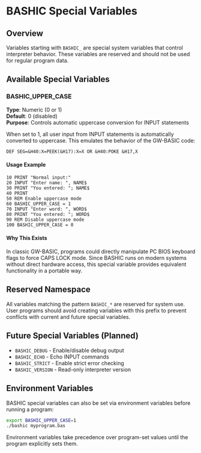 # BASHIC Special Variables

## Overview
Variables starting with `BASHIC_` are special system variables that control interpreter behavior. These variables are reserved and should not be used for regular program data.

## Available Special Variables

### BASHIC_UPPER_CASE
**Type**: Numeric (0 or 1)  
**Default**: 0 (disabled)  
**Purpose**: Controls automatic uppercase conversion for INPUT statements

When set to 1, all user input from INPUT statements is automatically converted to uppercase. This emulates the behavior of the GW-BASIC code:
```basic
DEF SEG=&H40:X=PEEK(&H17):X=X OR &H40:POKE &H17,X
```

#### Usage Example
```basic
10 PRINT "Normal input:"
20 INPUT "Enter name: ", NAME$
30 PRINT "You entered: "; NAME$
40 PRINT
50 REM Enable uppercase mode
60 BASHIC_UPPER_CASE = 1
70 INPUT "Enter word: ", WORD$
80 PRINT "You entered: "; WORD$
90 REM Disable uppercase mode
100 BASHIC_UPPER_CASE = 0
```

#### Why This Exists
In classic GW-BASIC, programs could directly manipulate PC BIOS keyboard flags to force CAPS LOCK mode. Since BASHIC runs on modern systems without direct hardware access, this special variable provides equivalent functionality in a portable way.

## Reserved Namespace
All variables matching the pattern `BASHIC_*` are reserved for system use. User programs should avoid creating variables with this prefix to prevent conflicts with current and future special variables.

## Future Special Variables (Planned)
- `BASHIC_DEBUG` - Enable/disable debug output
- `BASHIC_ECHO` - Echo INPUT commands
- `BASHIC_STRICT` - Enable strict error checking
- `BASHIC_VERSION` - Read-only interpreter version

## Environment Variables
BASHIC special variables can also be set via environment variables before running a program:

```bash
export BASHIC_UPPER_CASE=1
./bashic myprogram.bas
```

Environment variables take precedence over program-set values until the program explicitly sets them.

